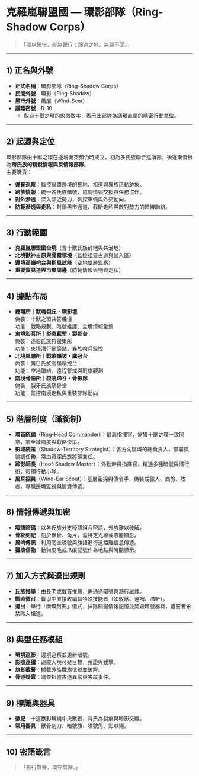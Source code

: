 # 克羅嵐聯盟國 — **環影部隊**（Ring-Shadow Corps）  
> 「環以誓守，影無聲行；蹄過之地，無疆不聞。」

---

## 1) 正名與外號
- **正式名稱**：環影部隊（Ring-Shadow Corps）  
- **民間外號**：環影（Ring-Shadow）  
- **黑市外號**：風痕（Wind-Scar）  
- **議環密號**：B-10  
  - 取自十獸之環的象徵數字，表示此部隊為議環直屬的隱密行動單位。

---

## 2) 起源與定位
環影部隊由十獸之環在邊境衝突頻仍時成立，初為多氏族聯合巡哨隊，後逐漸發展為**跨氏族的精銳情報與反情報部隊**。  
主要職責：  
- **邊誓巡察**：監控聯盟邊境的誓地、祖道與異族活動跡象。  
- **跨族情報**：統一各氏族暗號，協調情報交換與任務協作。  
- **對外滲透**：深入鄰近勢力，刺探軍備與外交動向。  
- **防範滲透與走私**：封鎖黑市通道、截斷走私與敵對勢力的暗線聯絡。  

---

## 3) 行動範圍
- **克羅嵐聯盟國全境**（含十獸氏族封地與共治地）  
- **北境獸神古原與骨霧塚境**（監控祖靈古道與禁入區）  
- **邊境高嶺哨台與斷風試峰**（空地雙層監察）  
- **重要貿易道與市集周邊**（防範情報與物資走私）  

---

## 4) 據點布局
- **總環所｜獸魂裂丘・環影壇**  
  偽裝：十獸之環共誓儀壇  
  功能：戰略規劃、暗號維護、全境情報彙整  
- **東境影耳所｜影息藍塹・裂影台**  
  偽裝：逐影氏族狩獵集所  
  功能：東境潛行網節點、異族哨兵監控  
- **北境風瞳所｜戰歌嶺坡・鷹冠台**  
  偽裝：鷹目氏族高嶺哨戒台  
  功能：空地聯絡、遠程警戒與戰旗觀測  
- **南境骨語所｜裂吼蹄谷・骨影廊**  
  偽裝：裂牙氏族祭骨堂  
  功能：監控南境走私與重裝部隊動向  

---

## 5) 階層制度（職銜制）
- **環首統領**（Ring-Head Commander）：最高指揮官，需獲十獸之環一致同意，掌全域調度與戰略決策。  
- **影域統策**（Shadow-Territory Strategist）：各方向區域的總負責人，部署與協調任務，常由資深氏族將領兼任。  
- **蹄影師長**（Hoof-Shadow Master）：外勤幹員指揮官，精通多種暗號與潛行術，帶領行動小隊。  
- **風耳探員**（Wind-Ear Scout）：基層密探與傳令手，偽裝成獵人、商旅、牧者，專職邊境監視與情資傳遞。  

---

## 6) 情報傳遞與加密
- **嚎語暗碼**：以各氏族分支嚎語組合密語，外族難以破解。  
- **骨紋刻記**：刻於獸骨、角片，需特定光線或液體顯影。  
- **風哨傳訊**：利用高空嚎號與旗語進行遠距離信息傳遞。  
- **獵痕信物**：動物皮毛或爪痕記號作為地點與時間標示。  

---

## 7) 加入方式與退出規則
- **氏族推舉**：由長老或戰首推薦，需通過暗號與潛行試煉。  
- **戰時徵召**：戰爭中直接收編具特殊技能者（如馭獸、遠哨、潛斬）。  
- **退出**：舉行「斷環封影」儀式，抹除關鍵情報記憶並焚毀暗號器具，違誓者永禁踏入祖道。  

---

## 8) 典型任務模組
- **環境巡影**：邊境巡察並更新暗號。  
- **影痕逐獵**：追蹤入境可疑目標，蒐證與截擊。  
- **旗影截誓**：攔截外族戰旗信號並破解。  
- **骨道疑雲**：調查祖靈古道異常與失蹤事件。  

---

## 9) 標識與器具
- **徽記**：十道獸影環繞中央獸首，背景為裂痕與暗影交織。  
- **常用器具**：獸骨刻刀、暗號旗、嚎號角、影爪繩。  

---

## 10) 密語箴言
> 「影行無聲，環守無懈。」
